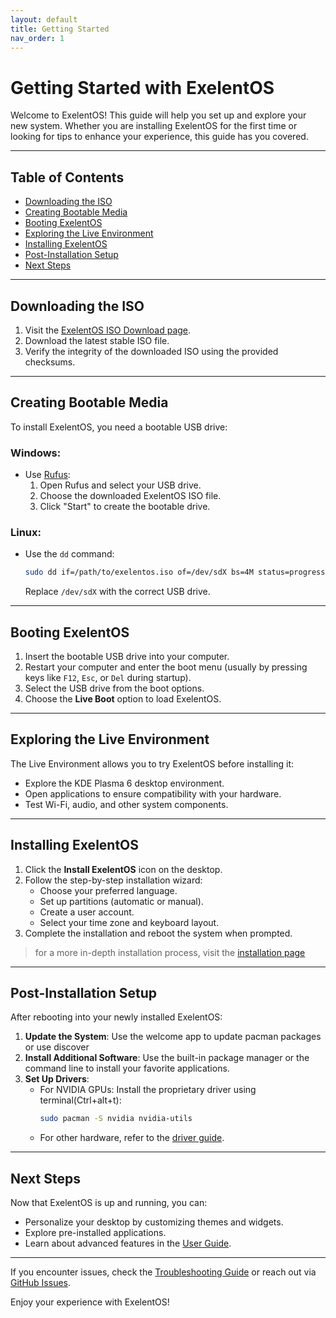 ```yaml
---
layout: default
title: Getting Started
nav_order: 1
---
```


# Getting Started with ExelentOS

Welcome to ExelentOS! This guide will help you set up and explore your new system. Whether you are installing ExelentOS for the first time or looking for tips to enhance your experience, this guide has you covered.

---

## Table of Contents

- [Downloading the ISO](#downloading-the-iso)
- [Creating Bootable Media](#creating-bootable-media)
- [Booting ExelentOS](#booting-exelentos)
- [Exploring the Live Environment](#exploring-the-live-environment)
- [Installing ExelentOS](#installing-exelentos)
- [Post-Installation Setup](#post-installation-setup)
- [Next Steps](#next-steps)

---

## Downloading the ISO

1. Visit the [ExelentOS ISO Download page](https://exelentos.github.io/download).
2. Download the latest stable ISO file.
3. Verify the integrity of the downloaded ISO using the provided checksums.

---

## Creating Bootable Media

To install ExelentOS, you need a bootable USB drive:

### Windows:
- Use [Rufus](https://rufus.ie/):
  1. Open Rufus and select your USB drive.
  2. Choose the downloaded ExelentOS ISO file.
  3. Click "Start" to create the bootable drive.

### Linux:
- Use the `dd` command:
  ```bash
  sudo dd if=/path/to/exelentos.iso of=/dev/sdX bs=4M status=progress && sync
  ```
  Replace `/dev/sdX` with the correct USB drive.

---

## Booting ExelentOS

1. Insert the bootable USB drive into your computer.
2. Restart your computer and enter the boot menu (usually by pressing keys like `F12`, `Esc`, or `Del` during startup).
3. Select the USB drive from the boot options.
4. Choose the **Live Boot** option to load ExelentOS.

---

## Exploring the Live Environment

The Live Environment allows you to try ExelentOS before installing it:

- Explore the KDE Plasma 6 desktop environment.
- Open applications to ensure compatibility with your hardware.
- Test Wi-Fi, audio, and other system components.

---

## Installing ExelentOS

1. Click the **Install ExelentOS** icon on the desktop.
2. Follow the step-by-step installation wizard:
   - Choose your preferred language.
   - Set up partitions (automatic or manual).
   - Create a user account.
   - Select your time zone and keyboard layout.
3. Complete the installation and reboot the system when prompted.

> for a more in-depth installation process, visit the [installation page](/installation-guide)

---

## Post-Installation Setup

After rebooting into your newly installed ExelentOS:

1. **Update the System**:
    Use the welcome app to update pacman packages or use discover
2. **Install Additional Software**:
   Use the built-in package manager or the command line to install your favorite applications.
3. **Set Up Drivers**:
   - For NVIDIA GPUs: Install the proprietary driver using terminal(Ctrl+alt+t):
     ```bash
     sudo pacman -S nvidia nvidia-utils
     ```
   - For other hardware, refer to the [driver guide](drivers).

---

## Next Steps

Now that ExelentOS is up and running, you can:

- Personalize your desktop by customizing themes and widgets.
- Explore pre-installed applications.
- Learn about advanced features in the [User Guide](user-guide).

---

If you encounter issues, check the [Troubleshooting Guide](/troubleshooting) or reach out via [GitHub Issues](https://github.com/exelentos/exelentos-iso/issues).

Enjoy your experience with ExelentOS!
